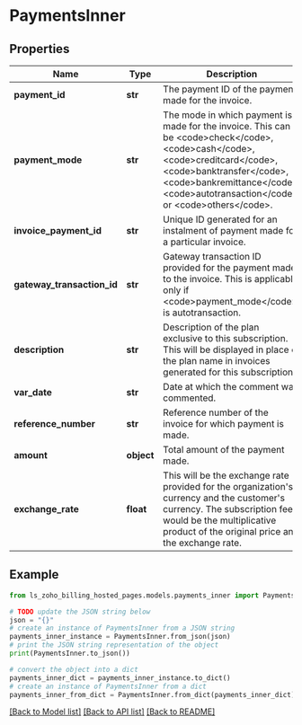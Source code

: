 # PaymentsInner


## Properties

Name | Type | Description | Notes
------------ | ------------- | ------------- | -------------
**payment_id** | **str** | The payment ID of the payment made for the invoice. | [optional] 
**payment_mode** | **str** | The mode in which payment is made for the invoice. This can be &lt;code&gt;check&lt;/code&gt;, &lt;code&gt;cash&lt;/code&gt;, &lt;code&gt;creditcard&lt;/code&gt;, &lt;code&gt;banktransfer&lt;/code&gt;, &lt;code&gt;bankremittance&lt;/code&gt;, &lt;code&gt;autotransaction&lt;/code&gt; or &lt;code&gt;others&lt;/code&gt;. | [optional] 
**invoice_payment_id** | **str** | Unique ID generated for an instalment of payment made for a particular invoice. | [optional] 
**gateway_transaction_id** | **str** | Gateway transaction ID provided for the payment made to the invoice. This is applicable only if &lt;code&gt;payment_mode&lt;/code&gt; is autotransaction. | [optional] 
**description** | **str** | Description of the plan exclusive to this subscription. This will be displayed in place of the plan name in invoices generated for this subscription. | [optional] 
**var_date** | **str** | Date at which the comment was commented. | [optional] 
**reference_number** | **str** | Reference number of the invoice for which payment is made. | [optional] 
**amount** | **object** | Total amount of the payment made. | [optional] 
**exchange_rate** | **float** | This will be the exchange rate provided for the organization&#39;s currency and the customer&#39;s currency. The subscription fee would be the multiplicative product of the original price and the exchange rate. | [optional] 

## Example

```python
from ls_zoho_billing_hosted_pages.models.payments_inner import PaymentsInner

# TODO update the JSON string below
json = "{}"
# create an instance of PaymentsInner from a JSON string
payments_inner_instance = PaymentsInner.from_json(json)
# print the JSON string representation of the object
print(PaymentsInner.to_json())

# convert the object into a dict
payments_inner_dict = payments_inner_instance.to_dict()
# create an instance of PaymentsInner from a dict
payments_inner_from_dict = PaymentsInner.from_dict(payments_inner_dict)
```
[[Back to Model list]](../README.md#documentation-for-models) [[Back to API list]](../README.md#documentation-for-api-endpoints) [[Back to README]](../README.md)


